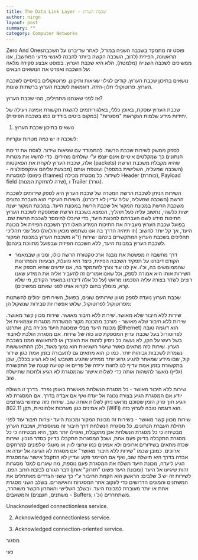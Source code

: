 ```yaml
---
title: The Data Link Layer - שכבת הערוץ
author: nirgn
layout: post
summary: ""
category: Computer Networks
---
```

Zero And Onesפוסט זה מתמקד בשכבה השניה במודל, לאחר שדיברנו על השכבה הראשונה, הפיזית (לרוב, השכבה הקשה ביותר להבנה לאנשי מדעי המחשב), אנו ממשיכים לשכבה השנייה (מלמטה), הלא היא שכבת הערוץ.
בפוסט אבצע סקירה מלאה על השכבה ואפרט את הנושאים הבאים:

נושאים בתיכון שכבת הערוץ.
קודים לגילוי שגיאות ותיקונן.
פרוטוקולים בסיסיים לשכבת הערוץ.
פרוטוקולי חלון-הזזה.
דוגמאות לשכבת הערוץ ברשתות שונות.


אז לפני שאנחנו מתחילים, מהי שכבת הערוץ?

שכבת הערוץ עוסקת, באופן כללי, באלגוריתמים להשגת תקשורת אמינה ויעילה של יחידות מידע שלמות הנקראות "מסגרות" (במקום ביטים בודדים כמו בשכבה הפיסית).



1. נושאים בתיכון שכבת הערוץ

לשכבה זו יש כמה מטרות עקריות:

לספק ממשק לשירות שכבת הרשת.
להתמודד עם שגיאות שידור.
לווסת את זרימת הנתונים כך שמקלטים איטיים אינם יוצפו ע"י שולחים מהירים.
כדי להשיג את מטרות אלה, שכבת הערוץ לוקחת את הפאקטות (packets) שהיא מקבלת משכבת הרשת (השכבה שמעליה, השלישית במספר) ועוטפת אותם (מבצעת עליהם אינקפסולציה - כימוס) למסגרות (frames) לשידור. כל מסגרת מכילה Header (כותרת), Payload field (שדה להחזקת המנות), ו Trailer (גורר).



השירות הניתן לשכבת הרשת
המטרה של שכבת הערוץ היא לספק שירותים לשכבת הרשת (השכבה שמעליה, עליה עדיין לא דיברנו). השירות העיקרי הוא העברת נתונים משכבת הרשת במכונת המקור אל שכבת הרשת במכונת היעד. במכונת המקור ישנה ישות כלשהי, נחשוב עליה כעל תהליך, הנמצא בשכבת הרשת שמספקת לשכבת הערוץ חתיכות מידע לשם העברתם למכונת היעד, כדי שיוכלו להימסר לשכבת הרשת שם. בפועל שכבת הערוץ מעבירה את חתיכות המידע האלו דרך השכבה הפיזית אל מכונת היעד, אך קל יותר לחשוב (וזו תיהיה הדרך בה אנו נשתמש מכאן והלאה) כעל שני תהליכי תהליכים בשכבת הערוץ המתקשרים בינהם ישירות (ז"א משכבת הערוץ במכונת המקור לשכבת הערוץ במכונת היעד, ללא השכבה הפיזית שבפועל מתווכת בינהם).

* דרך מחשבה זו מפשטת את מבנה ארכיטקטורת הרשת כולו, ומכיוון שבמאמר הקודם דיברנו על תפקיד השכבה הפיזית, כיצד היא פועלת, הבעיות והפתרונות שהממומשים בה, וכ'ו. אין לנו עוד צורך להתמקד בה, אנו יודעים שהיא תספק את השירות אותו היא אמורה לספק, וכל שאנו אמורים זה להעביר אליה את המידע שאנו רוצים לשדר בצורה עליה הסכמנו מראש (על כל אלה דיברנו במאמר הקודם, מי שלא קרא, מומלץ בחום לקרוא אותו לפני שאתם ממשיכים).

שכבת הערוץ נועדה לספק מגוון שירותים שונים, בפועל, השירותים יכולים להשתנות מפרוטוקול לפרוטוקול, שלוש אפשרויות סבירות שנשקול הן:

שירות ללא חיבור שלא מאושר.
שירות ללא חיבור מאושר.
שירות מכוון קשר מאושר.
שירות ללא חיבור שלא מאושר - מורכב ממכונת מקור המשדרת מסגרות עצמאיות אל מכונת היעד מבלי שמכונת היעד מכירה בהן. אתרנט (Ethernet) הוא דוגמה טובה לפרוטורול בעל שכבת ערוץ המספקת סוג כזה של שירות. אם מסגרת הולכת לאיבוד בשל רעש על הקו, לא נעשה כל ניסיון לזהות את האובדן או להתאושש ממנו בשכבת הערץ. שירות כזה מתאים כאשר שיעור השגיאות הוא נמוך מאוד, ולכן ההתאוששות נשמרת לשכבות גבוהות יותר. כמו כן הוא מתאים גם לתעבורה בזמן אמת כגון שידור קול, שבו מידע שמאחר להגיע גרוע יותר ממידע שהגיע משובש (או לא הגיע בכלל), שכן בתקשורת בזמן אמת עדיף לנו לחוות ירידה של פריים או קטיעה קטנה של התקשורת (גליץ) מאשר להשהות אותה כדי לשלוח אישור שהמסגרת לא הגיע ולחכות שתישלח שוב.

שירות ללא חיבור מאושר - כל מסגרת הנשלחת מאושרת באופן נפרד. בדרך זו השולח יודע אם המסגרת הגיע בצורה נכונה אל יעדה ואף אם אבדה בדרך. אם המסגרת לא הגיע תוך פרק הזמן שסוכם מראש ניתן לשלוח אותה שוב. שירות כזה שימושי בערוצים לא אמינים כגון מערכות אלחוטיות, תקן 802.11 (WiFi) הוא דוגמה טובה לערוץ כזה.

שירות מכוון קשר מאושר - בשירות זה מכונת המקור ומכונת היעד יוצרות חיבור עוד לפני תחילת העברת הנתונים. כל מסגרת הנשלחת דרך חיבור זה ממוספרת, ושכבת הערוץ מבטיחה כי כל מסגרת הנשלחת אכן מתקבלת, ואפילו יותר מכך, היא מבטיחה כי כל מסגרת התקבלה בדיוק פעם אחת, ושכל המסגרות התקבלו בדיוק בסדר הנכון. שירות שכזה מתאים בשידורים ארוכים ולא אמינים כמו ערוצי לווין או מעגלי טלפונים למרחקים ארוכים. כמובן שכמו "שירות ללא חיבור מאושר" אם מסגרת לא הגיעה אל יעדה או אבדה בדרך היא תישלח שוב, ואף אם הטיימר פקע ועדיין לא התקבל אישור שהמסגרת הגיע ליעדה, מכונת היעד תשלח את המסגרת פעם נוספת, מה שיגרום למס' מסגרות זהות שיגיעו אל היעד (ומכונת היעד פשוט "תזרוק" אותן) דבר הגורם לבזבוז רוחב הפס. לשירות זה יש 3 שלבים: הראשון הוא הקמת החיבור ע"י כך ששני הצדדים מאתחלים את המשתנים והמונים הדרושים כדי לעקוב אחר המסגרות והאישורים. בשלב השני מסגרת אחת או יותר מעוברת למכונת היעד. ובשלב השלישי והאחרון הקשר משוחרר, והמשאבים (משתנים, חוצצים - Buffers, וכ'ו) משתחררים.



Unacknowledged connectionless service.

2. Acknowledged connectionless service.

3. Acknowledged connection-oriented service.

מסגור

כעי

